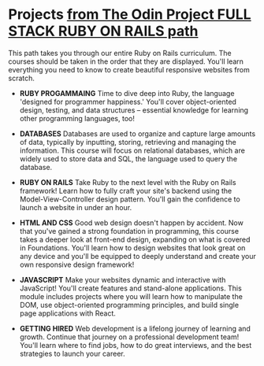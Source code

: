 # Projects [from The Odin Project FULL STACK RUBY ON RAILS path](https://www.theodinproject.com/paths/full-stack-ruby-on-rails/courses/ruby-programming)

This path takes you through our entire Ruby on Rails curriculum. The courses should be taken in the order that they are displayed. You'll learn everything you need to know to create beautiful responsive websites from scratch.

- **RUBY PROGAMMAING**
 Time to dive deep into Ruby, the language 'designed for programmer happiness.' You'll cover object-oriented design, testing, and data structures – essential knowledge for learning other programming languages, too!

- **DATABASES**
 Databases are used to organize and capture large amounts of data, typically by inputting, storing, retrieving and managing the information. This course will focus on relational databases, which are widely used to store data and SQL, the language used to query the database.

- **RUBY ON RAILS**
Take Ruby to the next level with the Ruby on Rails framework! Learn how to fully craft your site's backend using the Model-View-Controller design pattern. You'll gain the confidence to launch a website in under an hour.

- **HTML AND CSS**
Good web design doesn't happen by accident. Now that you've gained a strong foundation in programming, this course takes a deeper look at front-end design, expanding on what is covered in Foundations. You'll learn how to design websites that look great on any device and you'll be equipped to deeply understand and create your own responsive design framework!

- **JAVASCRIPT**
Make your websites dynamic and interactive with JavaScript! You'll create features and stand-alone applications. This module includes projects where you will learn how to manipulate the DOM, use object-oriented programming principles, and build single page applications with React.

- **GETTING HIRED**
Web development is a lifelong journey of learning and growth. Continue that journey on a professional development team! You'll learn where to find jobs, how to do great interviews, and the best strategies to launch your career.
